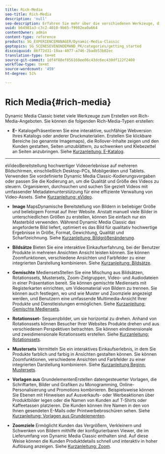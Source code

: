 ```yaml
---
title: Rich-Media
seo-title: Rich-Media
description: 'null'
seo-description: Erfahren Sie mehr über die verschiedenen Werkzeuge, die Sie in Dynamic Media Classic zum Erstellen von Rich-Media-Inhalten verwenden können.
uuid: b64981a3-c3c2-4010-9b65-f9982ea0a664
contentOwner: admin
content-type: reference
products: SG_EXPERIENCEMANAGER/Dynamic-Media-Classic
geptopics: SG_SCENESEVENONDEMAND_PK/categories/getting_started
discoiquuid: 86f72d31-19aa-4077-a746-2badb53b02ec
translation-type: tm+mt
source-git-commit: 1df4f88ef856160ee06c43dc6ec430df122f2408
workflow-type: tm+mt
source-wordcount: '459'
ht-degree: 51%

---
```



# Rich Media{#rich-media}

Dynamic Media Classic bietet viele Werkzeuge zum Erstellen von Rich-Media-Angeboten. Sie können die folgenden Rich-Media-Typen erstellen:

* **E-**
KatalogePräsentieren Sie eine interaktive, suchfähige Webversion Ihres Katalogs oder anderer Druckmaterialien. Erstellen Sie klickbare Bereiche (so genannte Imagemaps), die Rollover-Inhalte zeigen und den Kunden gestatten, Seiten umzublättern, zu schwenken und Klebezettel an Seiten anzubringen. Siehe [Kurzanleitung: E-Katalog](/help/quick-start-ecatalog.md).

* ****
eVideoBereitstellung hochwertiger Videoerlebnisse auf mehreren Bildschirmen, einschließlich Desktop-PCs, Mobilgeräten und Tablets. Verwenden Sie vordefinierte Dynamic Media Classic-Kodierungsvorgaben oder passen Sie die Kodierung an, um die Qualität und Größe des Videos zu steuern. Organisieren, durchsuchen und suchen Sie gezielt Videos mit umfassender Metadatenunterstützung für eine effiziente Verwaltung von Video-Assets. Siehe [Kurzanleitung: eVideo](/help/quick-start-video.md).

* **Image**
MapsDynamische Bereitstellung von Bildern in beliebiger Größe und beliebigem Format auf Ihrer Website. Anstatt manuell viele Bilder in unterschiedlichen Größen zu erstellen, können Sie einfach nur ein Masterbild verwenden. Während Dynamic Media Classic das angeforderte Bild liefert, optimiert es das Bild für qualitativ hochwertige Ergebnisse in Größe, Format, Gewichtung, Qualität und Scharfzeichnung. Siehe [Kurzanleitung: Bildgrößenänderung](/help/quick-start-image-sizing.md).

* **Bildsätze**
Bieten Sie eine interaktive Einkaufserfahrung, bei der Benutzer Produkte in mehreren Ansichten Ansicht leisten können. Sie können Zoomfunktionen, verschiedene Ansichten und Farbfelder zu einer integrierten Darstellung kombinieren. Siehe [Kurzanleitung: Bildsätze](/help/quick-start-image-sets.md).

* **Gemischte**
MediensetsStellen Sie eine Mischung aus Bildsätzen, Rotationssets, Mustersets, Zoom-Zielgruppen, Video- und Audiodateien in einer Präsentation bereit. Sie können gemischte Mediensets mit Registerkarten einrichten, um Videomaterial von Bildern zu trennen. Sie können auch festlegen, wo und wie Muster und Zoomziele angezeigt werden, und Benutzern eine umfassende Multimedia-Ansicht Ihrer Produkte und Dienstleistungen ermöglichen. Siehe [Kurzanleitung: Gemischte Mediensets](/help/quick-start-mixed-media-sets.md).

* **Rotationsset-**
Sequenzbilder, um sie horizontal zu drehen. Anhand von Rotationssets können Besucher Ihrer Websites Produkte drehen und aus verschiedenen Perspektiven betrachten. Sie können eindimensionale und zweidimensionale Rotationssets erstellen. Siehe [Kurzanleitung: Rotationssets](/help/quick-start-spin-sets.md).

* **Mustersets**
Vermitteln Sie ein interaktives Einkaufserlebnis, in dem Sie Produkte farblich und farbig in Ansichten gestalten können. Sie können Zoomfunktionen, verschiedene Ansichten und Farbfelder zu einer integrierten Darstellung kombinieren. Siehe [Kurzanleitung Beginn: Mustersets](/help/quick-start-swatch-sets.md).

* **Vorlagen aus**
GrundelementenErstellen datengesteuerter Vorlagen, die Schriftarten, Bilder und Grafiken zu Monogramming, Online-Personalisierung und Promotions kombinieren. Beispielsweise können Sie Ebenen mit Hinweisen auf Ausverkaufs- oder Werbeaktionen über Produktbilder legen oder die Namen von Kunden auf T-Shirts oder Kaffeetassen platzieren. Die Kunden können ihre Namen in den von Ihnen gesendeten E-Mails oder Printwerbebroschüren sehen. Siehe [Kurzanleitung: Vorlagen aus Grundelementen](/help/quick-start-template-basics.md).

* **Zoomziele**
Ermöglicht Kunden das Vergrößern, Verkleinern und Schwenken von Bildern mithilfe der konfigurierbaren Viewer, die im Lieferumfang von Dynamic Media Classic enthalten sind. Auf diese Weise können die Kunden Produktdetails schnell und interaktiv in hoher Auflösung anzeigen. Siehe [Kurzanleitung: Zoom](/help/quick-start-zoom.md).
